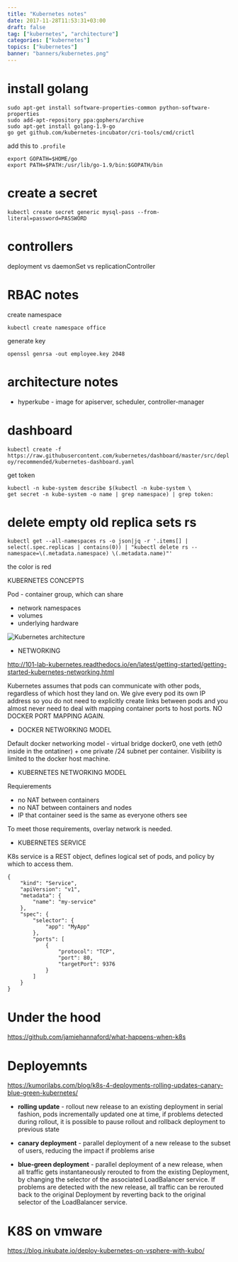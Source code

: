 ```yaml
---
title: "Kubernetes notes"
date: 2017-11-28T11:53:31+03:00
draft: false
tag: ["kubernetes", "architecture"]
categories: ["kubernetes"]
topics: ["kubernetes"]
banner: "banners/kubernetes.png"
---
```


# install golang
```
sudo apt-get install software-properties-common python-software-properties
sudo add-apt-repository ppa:gophers/archive
sudo apt-get install golang-1.9-go
go get github.com/kubernetes-incubator/cri-tools/cmd/crictl
```

add this to `.profile`
```
export GOPATH=$HOME/go
export PATH=$PATH:/usr/lib/go-1.9/bin:$GOPATH/bin
```

# create a secret

`kubectl create secret generic mysql-pass --from-literal=password=PASSWORD`

# controllers
deployment vs daemonSet vs replicationController

# RBAC notes

create namespace

`kubectl create namespace office`


generate key

`openssl genrsa -out employee.key 2048`


# architecture notes

* hyperkube - image for apiserver, scheduler, controller-manager


# dashboard

`kubectl create -f https://raw.githubusercontent.com/kubernetes/dashboard/master/src/deploy/recommended/kubernetes-dashboard.yaml`

get token

```
kubectl -n kube-system describe $(kubectl -n kube-system \
get secret -n kube-system -o name | grep namespace) | grep token:
```


# delete empty old replica sets rs

```
kubectl get --all-namespaces rs -o json|jq -r '.items[] | select(.spec.replicas | contains(0)) | "kubectl delete rs --namespace=\(.metadata.namespace) \(.metadata.name)"'
```

the color is red

KUBERNETES CONCEPTS

Pod - container group, which can share

* network namespaces
* volumes
* underlying hardware

![Kubernetes architecture](https://cdn.yongbok.net/ruo91/architecture/k8s/v1.1/kubernetes_architecture.png)




* NETWORKING

http://101-lab-kubernetes.readthedocs.io/en/latest/getting-started/getting-started-kubernetes-networking.html

Kubernetes assumes that pods can communicate with other pods, regardless of which host they land on.
We give every pod its own IP address so you do not need to explicitly create links between pods and
you almost never need to deal with mapping container ports to host ports. NO DOCKER PORT MAPPING AGAIN.

* DOCKER NETWORKING MODEL

Default docker networking model - virtual bridge docker0, one veth (eth0 inside in the ontatiner) + one private /24 subnet per container.
Visibility is limited to the docker host machine.

* KUBERNETES NETWORKING MODEL

Requierements  

* no NAT between containers
* no NAT between containers and nodes
* IP that container seed is the same as everyone others see

To meet those requirements, overlay network is needed.

* KUBERNETES SERVICE

K8s service is a REST object, defines logical set of pods, and policy by which to access them.



```
{
    "kind": "Service",
    "apiVersion": "v1",
    "metadata": {
        "name": "my-service"
    },
    "spec": {
        "selector": {
            "app": "MyApp"
        },
        "ports": [
            {
                "protocol": "TCP",
                "port": 80,
                "targetPort": 9376
            }
        ]
    }
}
```

# Under the hood

https://github.com/jamiehannaford/what-happens-when-k8s

# Deployemnts

https://kumorilabs.com/blog/k8s-4-deployments-rolling-updates-canary-blue-green-kubernetes/

* **rolling update** - rollout new release to an existing deployment in serial fashion, pods incrementally updated one at time, if problems detected during rollout, it is possible to pause rollout and rollback deployment to previous state

* **canary deployment** - parallel deployment of a new release to the subset of users, reducing the impact if problems arise

* **blue-green deployment** - parallel deployment of a new release, when all traffic gets instantaneously rerouted to from the existing Deployment, by changing the selector of the associated LoadBalancer service. If problems are detected with the new release, all traffic can be rerouted back to the original Deployment by reverting back to the original selector of the LoadBalancer service.

# K8S on vmware

https://blog.inkubate.io/deploy-kubernetes-on-vsphere-with-kubo/
